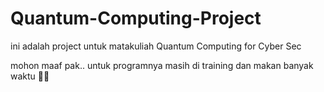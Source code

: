 # Quantum-Computing-Project
ini adalah project untuk matakuliah Quantum Computing for Cyber Sec



mohon maaf pak.. untuk programnya masih di training dan makan banyak waktu 🙏🙏
